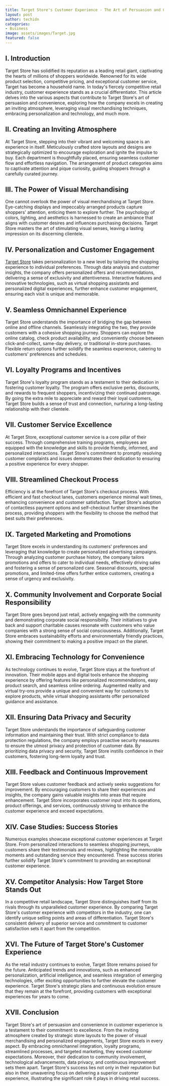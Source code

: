 ```yaml
---
title: Target Store's Customer Experience - The Art of Persuasion and Convenience
layout: post
author: techidn
categories: 
- Business
image: assets/images/Target.jpg
featured: false
---
```


## I. Introduction
Target Store has solidified its reputation as a leading retail giant, captivating the hearts of millions of shoppers worldwide. Renowned for its wide product selection, competitive pricing, and exceptional customer service, Target has become a household name. In today's fiercely competitive retail industry, customer experience stands as a crucial differentiator. This article delves into the various aspects that contribute to Target Store's art of persuasion and convenience, exploring how the company excels in creating an inviting atmosphere, leveraging visual merchandising techniques, embracing personalization and technology, and much more. 

## II. Creating an Inviting Atmosphere
At Target Store, stepping into their vibrant and welcoming space is an experience in itself. Meticulously crafted store layouts and designs are strategically optimized to encourage exploration and ignite the impulse to buy. Each department is thoughtfully placed, ensuring seamless customer flow and effortless navigation. The arrangement of product categories aims to captivate attention and pique curiosity, guiding shoppers through a carefully curated journey.

## III. The Power of Visual Merchandising
One cannot overlook the power of visual merchandising at Target Store. Eye-catching displays and impeccably arranged products capture shoppers' attention, enticing them to explore further. The psychology of colors, lighting, and aesthetics is harnessed to create an ambiance that aligns with customer desires and influences purchasing decisions. Target Store masters the art of stimulating visual senses, leaving a lasting impression on its discerning clientele.

## IV. Personalization and Customer Engagement
[Target Store](https://www.knot35.com/toplist/top-7-best-target-superstore-locations-in-minneapolis-mn/) takes personalization to a new level by tailoring the shopping experience to individual preferences. Through data analysis and customer insights, the company offers personalized offers and recommendations, delivering a sense of exclusivity and attentiveness. Interactive features and innovative technologies, such as virtual shopping assistants and personalized digital experiences, further enhance customer engagement, ensuring each visit is unique and memorable.

## V. Seamless Omnichannel Experience
Target Store understands the importance of bridging the gap between online and offline channels. Seamlessly integrating the two, they provide customers with a cohesive shopping journey. Shoppers can explore the online catalog, check product availability, and conveniently choose between click-and-collect, same-day delivery, or traditional in-store purchases. Flexible return options further solidify the seamless experience, catering to customers' preferences and schedules.

## VI. Loyalty Programs and Incentives
Target Store's loyalty program stands as a testament to their dedication in fostering customer loyalty. The program offers exclusive perks, discounts, and rewards to frequent shoppers, incentivizing their continued patronage. By going the extra mile to appreciate and reward their loyal customers, Target Store builds a sense of trust and connection, nurturing a long-lasting relationship with their clientele.

## VII. Customer Service Excellence
At Target Store, exceptional customer service is a core pillar of their success. Through comprehensive training programs, employees are equipped with the knowledge and skills to provide friendly, informed, and personalized interactions. Target Store's commitment to promptly resolving customer complaints and issues demonstrates their dedication to ensuring a positive experience for every shopper.

## VIII. Streamlined Checkout Process
Efficiency is at the forefront of Target Store's checkout process. With efficient and fast checkout lanes, customers experience minimal wait times, enhancing convenience and customer satisfaction. Target Store's adoption of contactless payment options and self-checkout further streamlines the process, providing shoppers with the flexibility to choose the method that best suits their preferences.

## IX. Targeted Marketing and Promotions
Target Store excels in understanding its customers' preferences and leveraging that knowledge to create personalized advertising campaigns. Through analyzing customer purchase history, the company tailors promotions and offers to cater to individual needs, effectively driving sales and fostering a sense of personalized care. Seasonal discounts, special promotions, and limited-time offers further entice customers, creating a sense of urgency and exclusivity.

## X. Community Involvement and Corporate Social Responsibility
Target Store goes beyond just retail, actively engaging with the community and demonstrating corporate social responsibility. Their initiatives to give back and support charitable causes resonate with customers who value companies with a strong sense of social consciousness. Additionally, Target Store embraces sustainability efforts and environmentally friendly practices, showing their commitment to making a positive impact on the planet.

## XI. Embracing Technology for Convenience
As technology continues to evolve, Target Store stays at the forefront of innovation. Their mobile apps and digital tools enhance the shopping experience by offering features like personalized recommendations, easy product search, and seamless online ordering. Augmented reality and virtual try-ons provide a unique and convenient way for customers to explore products, while virtual shopping assistants offer personalized guidance and assistance.

## XII. Ensuring Data Privacy and Security
Target Store understands the importance of safeguarding customer information and maintaining their trust. With strict compliance to data protection regulations, the company employs proactive security measures to ensure the utmost privacy and protection of customer data. By prioritizing data privacy and security, Target Store instills confidence in their customers, fostering long-term loyalty and trust.

## XIII. Feedback and Continuous Improvement
Target Store values customer feedback and actively seeks suggestions for improvement. By encouraging customers to share their experiences and insights, the company gains valuable insights into areas that require enhancement. Target Store incorporates customer input into its operations, product offerings, and services, continuously striving to enhance the customer experience and exceed expectations.

## XIV. Case Studies: Success Stories
Numerous examples showcase exceptional customer experiences at Target Store. From personalized interactions to seamless shopping journeys, customers share their testimonials and reviews, highlighting the memorable moments and outstanding service they encountered. These success stories further solidify Target Store's commitment to providing an exceptional customer experience.

## XV. Competitor Analysis: How Target Store Stands Out
In a competitive retail landscape, Target Store distinguishes itself from its rivals through its unparalleled customer experience. By comparing Target Store's customer experience with competitors in the industry, one can identify unique selling points and areas of differentiation. Target Store's consistent delivery of superior service and commitment to customer satisfaction sets it apart from the competition.

## XVI. The Future of Target Store's Customer Experience
As the retail industry continues to evolve, Target Store remains poised for the future. Anticipated trends and innovations, such as enhanced personalization, artificial intelligence, and seamless integration of emerging technologies, offer exciting opportunities to further elevate the customer experience. Target Store's strategic plans and continuous evolution ensure that they remain at the forefront, providing customers with exceptional experiences for years to come.

## XVII. Conclusion
Target Store's art of persuasion and convenience in customer experience is a testament to their commitment to excellence. From the inviting atmosphere created by strategic store layouts to the power of visual merchandising and personalized engagements, Target Store excels in every aspect. By embracing omnichannel integration, loyalty programs, streamlined processes, and targeted marketing, they exceed customer expectations. Moreover, their dedication to community involvement, technological advancements, data privacy, and continuous improvement sets them apart. Target Store's success lies not only in their reputation but also in their unwavering focus on delivering a superior customer experience, illustrating the significant role it plays in driving retail success.
